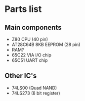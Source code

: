 # Parts list

## Main components
* Z80 CPU (40 pin)
* AT28C64B 8KB EEPROM (28 pin)
* RAM?
* 65C22 VIA I/O chip
* 65C51 UART chip

## Other IC's
* 74LS00 (Quad NAND)
* 74LS273 (8 bit register)

